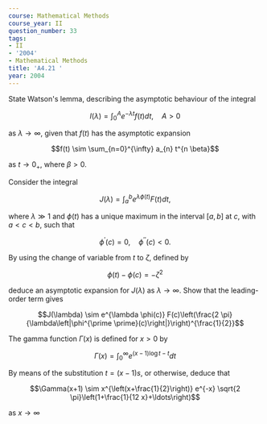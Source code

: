 ```yaml
---
course: Mathematical Methods
course_year: II
question_number: 33
tags:
- II
- '2004'
- Mathematical Methods
title: 'A4.21 '
year: 2004
---
```



State Watson's lemma, describing the asymptotic behaviour of the integral

$$I(\lambda)=\int_{0}^{A} e^{-\lambda t} f(t) d t, \quad A>0$$

as $\lambda \rightarrow \infty$, given that $f(t)$ has the asymptotic expansion

$$f(t) \sim \sum_{n=0}^{\infty} a_{n} t^{n \beta}$$

as $t \rightarrow 0_{+}$, where $\beta>0$.

Consider the integral

$$J(\lambda)=\int_{a}^{b} e^{\lambda \phi(t)} F(t) d t,$$

where $\lambda \gg 1$ and $\phi(t)$ has a unique maximum in the interval $[a, b]$ at $c$, with $a<c<b$, such that

$$\phi^{\prime}(c)=0, \quad \phi^{\prime \prime}(c)<0 .$$

By using the change of variable from $t$ to $\zeta$, defined by

$$\phi(t)-\phi(c)=-\zeta^{2}$$

deduce an asymptotic expansion for $J(\lambda)$ as $\lambda \rightarrow \infty$. Show that the leading-order term gives

$$J(\lambda) \sim e^{\lambda \phi(c)} F(c)\left(\frac{2 \pi}{\lambda\left|\phi^{\prime \prime}(c)\right|}\right)^{\frac{1}{2}}$$

The gamma function $\Gamma(x)$ is defined for $x>0$ by

$$\Gamma(x)=\int_{0}^{\infty} e^{(x-1) \log t-t} d t$$

By means of the substitution $t=(x-1) s$, or otherwise, deduce that

$$\Gamma(x+1) \sim x^{\left(x+\frac{1}{2}\right)} e^{-x} \sqrt{2 \pi}\left(1+\frac{1}{12 x}+\ldots\right)$$

as $x \rightarrow \infty$